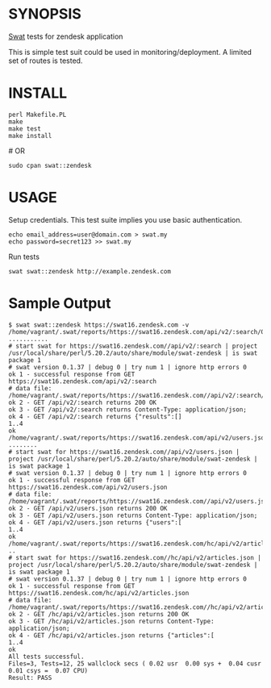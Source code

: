 # SYNOPSIS

[Swat](https://github.com/melezhik/swat) tests for zendesk application

This is simple test suit could be used in monitoring/deployment. A limited set of routes is tested.

# INSTALL

    perl Makefile.PL
    make
    make test
    make install

\# OR

    sudo cpan swat::zendesk

# USAGE

Setup credentials. This test suite implies you use basic authentication.

    echo email_address=user@domain.com > swat.my
    echo password=secret123 >> swat.my

Run tests

    swat swat::zendesk http://example.zendesk.com

# Sample Output

    $ swat swat::zendesk https://swat16.zendesk.com -v
    /home/vagrant/.swat/reports/https://swat16.zendesk.com/api/v2/:search/00.t ...........
    # start swat for https://swat16.zendesk.com//api/v2/:search | project /usr/local/share/perl/5.20.2/auto/share/module/swat-zendesk | is swat package 1
    # swat version 0.1.37 | debug 0 | try num 1 | ignore http errors 0
    ok 1 - successful response from GET https://swat16.zendesk.com/api/v2/:search
    # data file: /home/vagrant/.swat/reports/https://swat16.zendesk.com//api/v2/:search/content.GET.txt
    ok 2 - GET /api/v2/:search returns 200 OK
    ok 3 - GET /api/v2/:search returns Content-Type: application/json;
    ok 4 - GET /api/v2/:search returns {"results":[]
    1..4
    ok
    /home/vagrant/.swat/reports/https://swat16.zendesk.com/api/v2/users.json/00.t ........
    # start swat for https://swat16.zendesk.com//api/v2/users.json | project /usr/local/share/perl/5.20.2/auto/share/module/swat-zendesk | is swat package 1
    # swat version 0.1.37 | debug 0 | try num 1 | ignore http errors 0
    ok 1 - successful response from GET https://swat16.zendesk.com/api/v2/users.json
    # data file: /home/vagrant/.swat/reports/https://swat16.zendesk.com//api/v2/users.json/content.GET.txt
    ok 2 - GET /api/v2/users.json returns 200 OK
    ok 3 - GET /api/v2/users.json returns Content-Type: application/json;
    ok 4 - GET /api/v2/users.json returns {"users":[
    1..4
    ok
    /home/vagrant/.swat/reports/https://swat16.zendesk.com/hc/api/v2/articles.json/00.t ..
    # start swat for https://swat16.zendesk.com//hc/api/v2/articles.json | project /usr/local/share/perl/5.20.2/auto/share/module/swat-zendesk | is swat package 1
    # swat version 0.1.37 | debug 0 | try num 1 | ignore http errors 0
    ok 1 - successful response from GET https://swat16.zendesk.com/hc/api/v2/articles.json
    # data file: /home/vagrant/.swat/reports/https://swat16.zendesk.com//hc/api/v2/articles.json/content.GET.txt
    ok 2 - GET /hc/api/v2/articles.json returns 200 OK
    ok 3 - GET /hc/api/v2/articles.json returns Content-Type: application/json;
    ok 4 - GET /hc/api/v2/articles.json returns {"articles":[
    1..4
    ok
    All tests successful.
    Files=3, Tests=12, 25 wallclock secs ( 0.02 usr  0.00 sys +  0.04 cusr  0.01 csys =  0.07 CPU)
    Result: PASS
    

